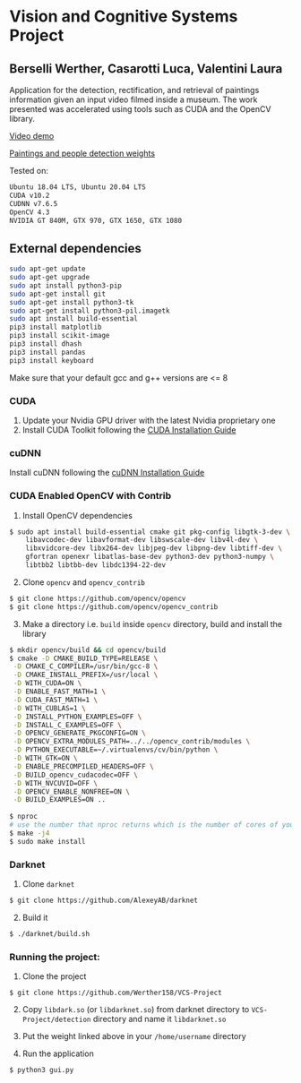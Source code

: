 # Vision and Cognitive Systems Project
## Berselli Werther, Casarotti Luca, Valentini Laura
Application for the detection, rectification, and retrieval of paintings information given an input video filmed inside a museum. The work presented was accelerated using tools such as CUDA and the OpenCV library.


[Video demo](https://drive.google.com/file/d/1qs-peosM_GF03QwlCEE_H6P9YLmIKaoN/view)

[Paintings and people detection weights](https://drive.google.com/file/d/1sbhh2JMP20V8aeaabpkZ2PJkTaRgwKPs/view)

Tested on:
```sh
Ubuntu 18.04 LTS, Ubuntu 20.04 LTS
CUDA v10.2
CUDNN v7.6.5
OpenCV 4.3
NVIDIA GT 840M, GTX 970, GTX 1650, GTX 1080
```

## External dependencies
```sh
sudo apt-get update
sudo apt-get upgrade
sudo apt install python3-pip
sudo apt-get install git
sudo apt-get install python3-tk
sudo apt-get install python3-pil.imagetk
sudo apt install build-essential
pip3 install matplotlib
pip3 install scikit-image
pip3 install dhash
pip3 install pandas
pip3 install keyboard
```
Make sure that your default gcc and g++ versions are <= 8

### CUDA

1.    Update your Nvidia GPU driver with the latest Nvidia proprietary one
2.    Install CUDA Toolkit following the [CUDA Installation Guide](https://docs.nvidia.com/cuda/cuda-installation-guide-linux/index.html)


### cuDNN

Install cuDNN following the [cuDNN Installation Guide](https://docs.nvidia.com/deeplearning/sdk/cudnn-install/index.html)


### CUDA Enabled OpenCV with Contrib  

1. Install OpenCV dependencies  
```sh
$ sudo apt install build-essential cmake git pkg-config libgtk-3-dev \
    libavcodec-dev libavformat-dev libswscale-dev libv4l-dev \
    libxvidcore-dev libx264-dev libjpeg-dev libpng-dev libtiff-dev \
    gfortran openexr libatlas-base-dev python3-dev python3-numpy \
    libtbb2 libtbb-dev libdc1394-22-dev
```

2. Clone `opencv` and `opencv_contrib`
```sh
$ git clone https://github.com/opencv/opencv
$ git clone https://github.com/opencv/opencv_contrib
```

3. Make a directory i.e. `build` inside `opencv` directory, build and install the library  
```sh
$ mkdir opencv/build && cd opencv/build
$ cmake -D CMAKE_BUILD_TYPE=RELEASE \
 -D CMAKE_C_COMPILER=/usr/bin/gcc-8 \
 -D CMAKE_INSTALL_PREFIX=/usr/local \
 -D WITH_CUDA=ON \
 -D ENABLE_FAST_MATH=1 \
 -D CUDA_FAST_MATH=1 \
 -D WITH_CUBLAS=1 \
 -D INSTALL_PYTHON_EXAMPLES=OFF \
 -D INSTALL_C_EXAMPLES=OFF \
 -D OPENCV_GENERATE_PKGCONFIG=ON \
 -D OPENCV_EXTRA_MODULES_PATH=../../opencv_contrib/modules \
 -D PYTHON_EXECUTABLE=~/.virtualenvs/cv/bin/python \
 -D WITH_GTK=ON \
 -D ENABLE_PRECOMPILED_HEADERS=OFF \
 -D BUILD_opencv_cudacodec=OFF \
 -D WITH_NVCUVID=OFF \
 -D OPENCV_ENABLE_NONFREE=ON \
 -D BUILD_EXAMPLES=ON ..
 
$ nproc
# use the number that nproc returns which is the number of cores of your processor. Let's say it returns 4.
$ make -j4
$ sudo make install
```

### Darknet
1. Clone `darknet`
```sh
$ git clone https://github.com/AlexeyAB/darknet
```

2. Build it
```sh
$ ./darknet/build.sh
```

### Running the project:
1. Clone the project
```
$ git clone https://github.com/Werther158/VCS-Project
```

2. Copy `libdark.so` (or `libdarknet.so`) from darknet directory to `VCS-Project/detection` directory and name it `libdarknet.so`

3. Put the weight linked above in your `/home/username` directory

4. Run the application
```
$ python3 gui.py
```
